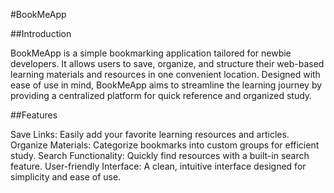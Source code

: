 #BookMeApp

##Introduction

BookMeApp is a simple bookmarking application tailored for newbie developers. It allows users to save, organize, and structure their web-based learning materials and resources in one convenient location. Designed with ease of use in mind, BookMeApp aims to streamline the learning journey by providing a centralized platform for quick reference and organized study.

##Features

Save Links: Easily add your favorite learning resources and articles.
Organize Materials: Categorize bookmarks into custom groups for efficient study.
Search Functionality: Quickly find resources with a built-in search feature.
User-friendly Interface: A clean, intuitive interface designed for simplicity and ease of use.
